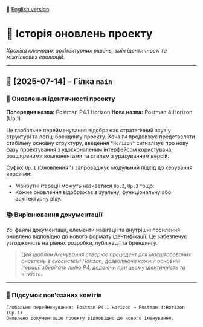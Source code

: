 📘 [English version](ProjectUpdatesHistory.en.md)

# 🧭 Історія оновлень проекту
_Хроніка ключових архітектурних рішень, змін ідентичності та міжгілкових еволюцій._

---

## 📌 [2025-07-14] – Гілка `main`

### 🔁 Оновлення ідентичності проекту  
**Попередня назва:** Postman P4.1 Horizon
**Нова назва:** Postman 4:Horizon (Up.1)

Це глобальне перейменування відображає стратегічний зсув у структурі та логіці брендингу проекту. Хоча `P4` продовжує представляти стабільну основну структуру, введення `"Horizon"` сигналізує про нову фазу проектування з удосконаленим інтерфейсом користувача, розширеними компонентами та стилем з урахуванням версій.

Суфікс `Up.1` (Оновлення 1) запроваджує модульний підхід до керування версіями:
- Майбутні ітерації можуть називатися `Up.2`, `Up.3` тощо.
- Кожне оновлення відображає візуальну, функціональну або архітектурну віху.

### 📚 Вирівнювання документації
Усі файли документації, елементи навігації та внутрішні посилання оновлено відповідно до нового формату ідентифікації. Це забезпечує узгодженість на рівнях розробки, публікації та брендингу.

> _Цей шаблон іменування створює прецедент для масштабованих оновлень в екосистемі Horizon, дозволяючи кожній основній ітерації зберігати лінію P4, додаючи при цьому ідентичність та чіткість._

---

### 🔧 Підсумок пов'язаних комітів  
```text
Глобальне перейменування: Postman P4.1 Horizon → Postman 4:Horizon (Up.1)
Оновлено документацію проекту відповідно до нового іменування.
```
